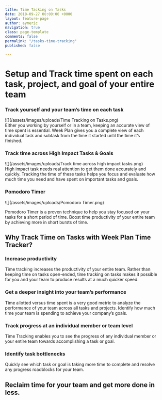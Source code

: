 ```yaml
---
title: Time Tacking on Tasks
date: 2018-09-27 00:00:00 +0000
layout: feature-page
author: aymeric
navigation: true
class: page-template
comments: false
permalink: "/tasks-time-tracking"
published: false

---
```

# Setup and Track time spent on each task, project, and goal of your entire team

 

### **Track yourself and your team’s time on each task**

![](/assets/images/uploads/Time Tracking on Tasks.png)  
Either you working by yourself or in a team, keeping an accurate view of time spent is essential. Week Plan gives you a complete view of each individual task and subtask from the time it started until the time it’s finished.

### **Track time across High Impact Tasks & Goals**

![](/assets/images/uploads/Track time across high impact tasks.png)  
High impact task needs real attention to get them done accurately and quickly. Tracking the time of these tasks helps you focus and evaluate how much time you need and have spent on important tasks and goals.

### **Pomodoro Timer**

![](/assets/images/uploads/Pomodoro Timer.png)

Pomodoro Timer is a proven technique to help you stay focused on your tasks for a short period of time. Boost time productivity of your entire team by achieving more in short bursts of time.

## **Why Track Time on Tasks with Week Plan Time Tracker?**

### **Increase productivity**

Time tracking increases the productivity of your entire team. Rather than keeping time on tasks open-ended, time tracking on tasks makes it possible for you and your team to produce results at a much quicker speed.

### **Get a deeper insight into your team’s performance**

Time allotted versus time spent is a very good metric to analyze the performance of your team across all tasks and projects. Identify how much time your team is spending to achieve your company’s goals.

### **Track progress at an individual member or team level**

Time Tracking enables you to see the progress of any individual member or your entire team towards accomplishing a task or goal.

### **Identify task bottlenecks**

Quickly see which task or goal is taking more time to complete and resolve any progress roadblocks for your team.

## **Reclaim time for your team and get more done in less.**